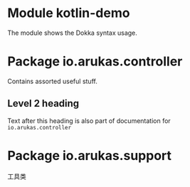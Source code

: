 # Module kotlin-demo

The module shows the Dokka syntax usage.

# Package io.arukas.controller

Contains assorted useful stuff.

## Level 2 heading

Text after this heading is also part of documentation for `io.arukas.controller`

# Package io.arukas.support

工具类